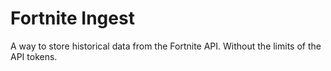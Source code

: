 # Fortnite Ingest

A way to store historical data from the Fortnite API. Without the limits of the API tokens.
